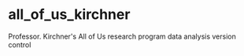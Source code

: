 # all_of_us_kirchner
Professor. Kirchner's All of Us research program data analysis version control
